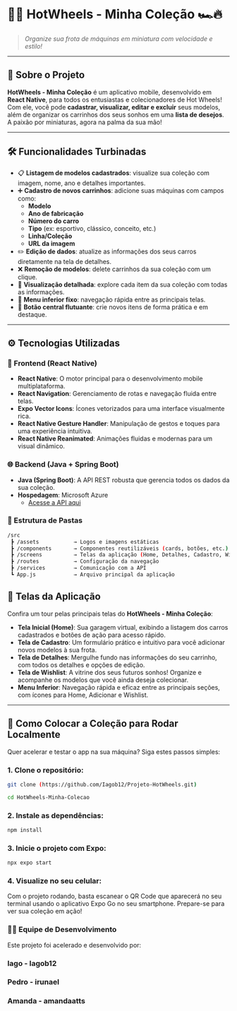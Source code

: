 # 🚗💨 HotWheels - Minha Coleção 🏎️🔥

> *Organize sua frota de máquinas em miniatura com velocidade e estilo!*

---

## 🏁 Sobre o Projeto

**HotWheels - Minha Coleção** é um aplicativo mobile, desenvolvido em **React Native**, para todos os entusiastas e colecionadores de Hot Wheels! Com ele, você pode **cadastrar, visualizar, editar e excluir** seus modelos, além de organizar os carrinhos dos seus sonhos em uma **lista de desejos**. A paixão por miniaturas, agora na palma da sua mão!

---

## 🛠️ Funcionalidades Turbinadas

* 📋 **Listagem de modelos cadastrados**: visualize sua coleção com imagem, nome, ano e detalhes importantes.
* ➕ **Cadastro de novos carrinhos**: adicione suas máquinas com campos como:
    * **Modelo**
    * **Ano de fabricação**
    * **Número do carro**
    * **Tipo** (ex: esportivo, clássico, conceito, etc.)
    * **Linha/Coleção**
    * **URL da imagem**
* ✏️ **Edição de dados**: atualize as informações dos seus carros diretamente na tela de detalhes.
* ❌ **Remoção de modelos**: delete carrinhos da sua coleção com um clique.
* 📂 **Visualização detalhada**: explore cada item da sua coleção com todas as informações.
* 📲 **Menu inferior fixo**: navegação rápida entre as principais telas.
* 🔘 **Botão central flutuante**: crie novos itens de forma prática e em destaque.

---

## ⚙️ Tecnologias Utilizadas

### 🚀 Frontend (React Native)

* **React Native**: O motor principal para o desenvolvimento mobile multiplataforma.
* **React Navigation**: Gerenciamento de rotas e navegação fluida entre telas.
* **Expo Vector Icons**: Ícones vetorizados para uma interface visualmente rica.
* **React Native Gesture Handler**: Manipulação de gestos e toques para uma experiência intuitiva.
* **React Native Reanimated**: Animações fluidas e modernas para um visual dinâmico.

### 🌐 Backend (Java + Spring Boot)

* **Java (Spring Boot)**: A API REST robusta que gerencia todos os dados da sua coleção.
* **Hospedagem**: Microsoft Azure
    * [Acesse a API aqui](https://hotwheels-1-dkgkfbcsa7gjedh9.brazilsouth-01.azurewebsites.net)

### 📂 Estrutura de Pastas

```bash
/src
 ┣ /assets           → Logos e imagens estáticas
 ┣ /components       → Componentes reutilizáveis (cards, botões, etc.)
 ┣ /screens          → Telas da aplicação (Home, Detalhes, Cadastro, Wishlist)
 ┣ /routes           → Configuração da navegação
 ┣ /services         → Comunicação com a API
 ┗ App.js            → Arquivo principal da aplicação
```

## 📸 Telas da Aplicação

Confira um tour pelas principais telas do **HotWheels - Minha Coleção**:

* **Tela Inicial (Home)**: Sua garagem virtual, exibindo a listagem dos carros cadastrados e botões de ação para acesso rápido.
* **Tela de Cadastro**: Um formulário prático e intuitivo para você adicionar novos modelos à sua frota.
* **Tela de Detalhes**: Mergulhe fundo nas informações do seu carrinho, com todos os detalhes e opções de edição.
* **Tela de Wishlist**: A vitrine dos seus futuros sonhos! Organize e acompanhe os modelos que você ainda deseja colecionar.
* **Menu Inferior**: Navegação rápida e eficaz entre as principais seções, com ícones para Home, Adicionar e Wishlist.

---

## 🚀 Como Colocar a Coleção para Rodar Localmente

Quer acelerar e testar o app na sua máquina? Siga estes passos simples:

### 1. Clone o repositório:

```bash
git clone (https://github.com/Iagob12/Projeto-HotWheels.git)
```
```bash
cd HotWheels-Minha-Colecao
```

### 2. Instale as dependências:

```bash
npm install
```

### 3. Inicie o projeto com Expo:

```bash
npx expo start
```

### 4. Visualize no seu celular:
Com o projeto rodando, basta escanear o QR Code que aparecerá no seu terminal usando o aplicativo Expo Go no seu smartphone. Prepare-se para ver sua coleção em ação!


###  👨‍💻 Equipe de Desenvolvimento
Este projeto foi acelerado e desenvolvido por:

### Iago - Iagob12
### Pedro - irunael
### Amanda - amandaatts
